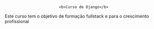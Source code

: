                             <b>Curso de Django</b>

Este curso tem o objetivo de formação fullstack e para o crescimento profissional
